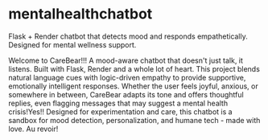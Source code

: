 # mentalhealthchatbot
Flask + Render chatbot that detects mood and responds empathetically. Designed for mental wellness support.


Welcome to CareBear!!! A mood-aware chatbot that doesn't just talk, it listens. Built with Flask, Render and a whole lot of heart. This project blends natural language cues with logic-driven empathy to provide supportive, emotionally intelligent responses. Whether the user feels joyful, anxious, or somewhere in between, CareBear adapts its tone and offers thoughtful replies, even flagging messages that may suggest a mental health crisis!Yes!!
Designed for experimentation and care, this chatbot is a sandbox for mood detection, personalization, and humane tech - made with love. Au revoir!

